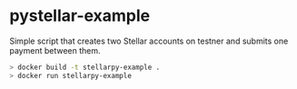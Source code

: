 # pystellar-example

Simple script that creates two Stellar accounts on testner and submits one payment between them.  

``` sh
> docker build -t stellarpy-example .
> docker run stellarpy-example
```
